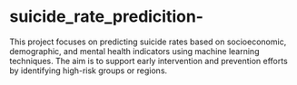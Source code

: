 # suicide_rate_predicition-
This project focuses on predicting suicide rates based on socioeconomic, demographic, and mental health indicators using machine learning techniques. The aim is to support early intervention and prevention efforts by identifying high-risk groups or regions.
